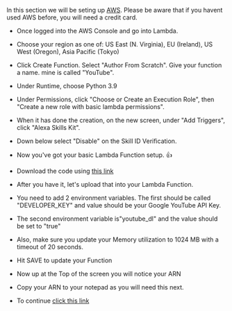In this section we will be seting up [AWS](https://aws.amazon.com). Please be aware that if you havent used AWS before, you will need a credit card.

- Once logged into the AWS Console and go into Lambda.

- Choose your region as one of: US East (N. Virginia), EU (Ireland), US West (Oregon), Asia Pacific (Tokyo)

- Click Create Function. Select "Author From Scratch". Give your function a name. mine is called "YouTube".

- Under Runtime, choose Python 3.9

- Under Permissions, click "Choose or Create an Execution Role", then "Create a new role with basic lambda permissions".

- When it has done the creation, on the new screen, under "Add Triggers", click "Alexa Skills Kit".

- Down below select "Disable" on the Skill ID Verification.

- Now you've got your basic Lambda Function setup. 👍

- Download the code using [this link](blob/master/lamba.zip)

- After you have it, let's upload that into your Lambda Function.

- You need to add 2 environment variables. The first should be called "DEVELOPER_KEY" and value should be your Google YouTube API Key.

- The second environment variable is"youtube_dl" and the value should be set to "true"

- Also, make sure you update your Memory utilization to 1024 MB with a timeout of 20 seconds.

- Hit SAVE to update your Function

- Now up at the Top of the screen you will notice your ARN

- Copy your ARN to your notepad as you will need this next.

- To continue [click this link](/alexa-setup.md)



